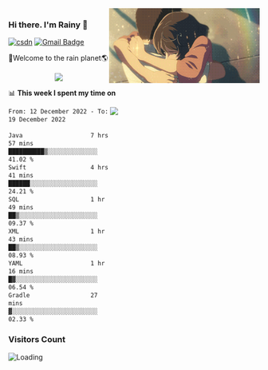 <img  align='right' height="150" src="https://github.com/LikeRainDay/LikeRainDay/blob/master/pic/img_rain_1.gif?raw=true">



### Hi there. I'm Rainy :lemon:

[![csdn](https://img.shields.io/badge/-csdn-c14438?style=flat-square&logo=c&logoColor=white)](https://blog.csdn.net/qq_15807167)
[![Gmail Badge](https://img.shields.io/badge/-gmail-c14438?style=flat-square&logo=Gmail&logoColor=white&link=mailto:houshuai0816@gmail.com)](mailto:houshuai0816@gmail.com)

🚀Welcome to the rain planet🌎

<center>
<img align='center'  src="https://source.unsplash.com/random/1200x600">
</center>

📊 **This week I spent my time on**

<img align='right'   width="300" src="https://github-readme-stats.vercel.app/api?username=LikeRainDay&show_icons=true&title_color=fff&icon_color=79ff97&text_color=9f9f9f&bg_color=151515&count_private=true">

<!--START_SECTION:waka-->

```text
From: 12 December 2022 - To: 19 December 2022

Java                   7 hrs 57 mins   ██████████▒░░░░░░░░░░░░░░   41.02 %
Swift                  4 hrs 41 mins   ██████░░░░░░░░░░░░░░░░░░░   24.21 %
SQL                    1 hr 49 mins    ██▒░░░░░░░░░░░░░░░░░░░░░░   09.37 %
XML                    1 hr 43 mins    ██▒░░░░░░░░░░░░░░░░░░░░░░   08.93 %
YAML                   1 hr 16 mins    █▓░░░░░░░░░░░░░░░░░░░░░░░   06.54 %
Gradle                 27 mins         ▓░░░░░░░░░░░░░░░░░░░░░░░░   02.33 %
```

<!--END_SECTION:waka-->

### Visitors Count
<img align="left" src = "https://profile-counter.glitch.me/LikeRainDay/count.svg" alt ="Loading">
